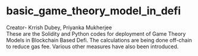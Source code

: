 # basic_game_theory_model_in_defi
Creator- Krrish Dubey, Priyanka Mukherjee
<br> These are the Solidity and Python codes for deployment of Game Theory Models in Blockchain Based Defi. The calculations are being done off-chain to reduce gas fee. Various other measures have also been introduced.

